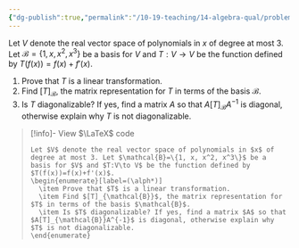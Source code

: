 ```yaml
---
{"dg-publish":true,"permalink":"/10-19-teaching/14-algebra-qual/problem-bank/linear-algebra/a-linear-transformation-from-a-vector-space-of-polynomials/","tags":["linear_algebra"],"updated":"2025-03-21T08:24:42-07:00"}
---
```


Let $V$ denote the real vector space of polynomials in $x$ of degree at most 3. Let $\mathcal{B}=\{1, x, x^2, x^3\}$ be a basis for $V$ and $T:V\to V$ be the function defined by $T(f(x))=f(x)+f'(x)$.

1. Prove that $T$ is a linear transformation.
2. Find $[T]_{\mathcal{B}}$, the matrix representation for $T$ in terms of the basis $\mathcal{B}$.
3. Is $T$ diagonalizable? If yes, find a matrix $A$ so that $A[T]_{\mathcal{B}}A^{-1}$ is diagonal, otherwise explain why $T$ is not diagonalizable.


> [!info]- View $\LaTeX$ code
> ```
> Let $V$ denote the real vector space of polynomials in $x$ of degree at most 3. Let $\mathcal{B}=\{1, x, x^2, x^3\}$ be a basis for $V$ and $T:V\to V$ be the function defined by $T(f(x))=f(x)+f'(x)$.
> \begin{enumerate}[label=(\alph*)]
> 	\item Prove that $T$ is a linear transformation.
> 	\item Find $[T]_{\mathcal{B}}$, the matrix representation for $T$ in terms of the basis $\mathcal{B}$.
> 	\item Is $T$ diagonalizable? If yes, find a matrix $A$ so that $A[T]_{\mathcal{B}}A^{-1}$ is diagonal, otherwise explain why $T$ is not diagonalizable.
> \end{enumerate}
> ```